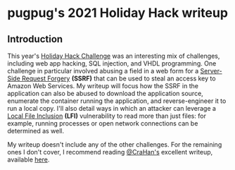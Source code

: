 # pugpug's 2021 Holiday Hack writeup

## Introduction

This year's [Holiday Hack Challenge](https://2021.kringlecon.com)
was an interesting mix of challenges, including web app hacking,
SQL injection, and VHDL programming. One challenge in particular
involved abusing a field in a web form for a [Server-Side Request
Forgery](https://owasp.org/www-community/attacks/Server_Side_Request_Forgery)
**(SSRF)** that can be used to steal an access key to Amazon Web Services. My
writeup will focus how the SSRF in the application can also be abused
to download the application source, enumerate the container running
the application, and reverse-engineer it to run a local copy. I'll
also detail ways in which an attacker can leverage a [Local File
Inclusion](https://cobalt.io/blog/a-pentesters-guide-to-file-inclusion) **(LFI)**
vulnerability to read more than just files: for example, running processes
or open network connections can be determined as well.

My writeup doesn't include any of the other challenges. For the remaining
ones I don't cover, I recommend reading [@CraHan's](https://twitter.com/crahan)
excellent writeup, available [here](https://n00.be/HolidayHackChallenge2021/).
